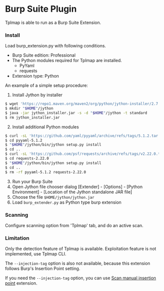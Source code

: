 # Burp Suite Plugin

Tplmap is able to run as a Burp Suite Extension.

### Install

Load burp_extension.py with following conditions.

* Burp Suite edition: Professional
* The Python modules required for Tplmap are installed.
  * PyYaml
  * requests
* Extension type: Python

An example of a simple setup procedure:

1. Install Jython by installer
```sh
$ wget 'https://repo1.maven.org/maven2/org/python/jython-installer/2.7.2/jython-installer-2.7.2.jar' -O jython_installer.jar
$ mkdir "$HOME"/jython
$ java -jar jython_installer.jar -s -d "$HOME"/jython -t standard
$ rm jython_installer.jar
```
2. Install additional Python modules
```sh
$ curl -sL 'https://github.com/yaml/pyyaml/archive/refs/tags/5.1.2.tar.gz' | tar xzf -
$ cd pyyaml-5.1.2
$ "$HOME"/jython/bin/jython setup.py install
$ cd ..
$ curl -sL 'https://github.com/psf/requests/archive/refs/tags/v2.22.0.tar.gz' | tar xzf -
$ cd requests-2.22.0
$ "$HOME"/jython/bin/jython setup.py install
$ cd ..
$ rm -rf pyyaml-5.1.2 requests-2.22.0
```
3. Run your Burp Suite
4. Open Jython file chooser dialog
[Extender] - [Options] - [Python Environment] - [Location of the Jython standalone JAR file]
5. Choose the file `$HOME/jython/jython.jar`
6. Load `burp_extender.py` as Python type burp extension

### Scanning

Configure scanning option from 'Tplmap' tab, and do an active scan.

### Limitation

Only the detection feature of Tplmap is available.
Exploitation feature is not implemented, use Tplmap CLI.

The `--injection-tag` option is also not available, because this extension follows Burp's Insertion Point setting.

If you need the `--injection-tag` option, you can use [Scan manual insertion point](https://github.com/ClementNotin/burp-scan-manual-insertion-point) extension.

